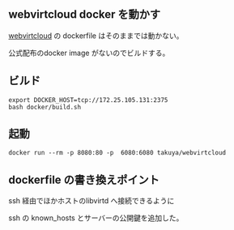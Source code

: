 ## webvirtcloud docker を動かす


[webvirtcloud](https://github.com/retspen/webvirtcloud) の dockerfile はそのままでは動かない。

公式配布のdocker image がないのでビルドする。


## ビルド

```
export DOCKER_HOST=tcp://172.25.105.131:2375  
bash docker/build.sh
```

## 起動

```
docker run --rm -p 8080:80 -p  6080:6080 takuya/webvirtcloud
```


## dockerfile の書き換えポイント

ssh 経由でほかホストのlibvirtd へ接続できるように

ssh の known_hosts とサーバーの公開鍵を追加した。


